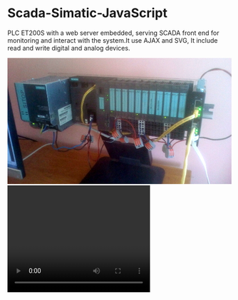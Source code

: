 # Scada-Simatic-JavaScript
PLC ET200S with a web server embedded, serving SCADA front end for monitoring and interact with the system.It use AJAX and SVG, It include read and write digital and analog devices. 


<html>
<head></head>
<body>
<img src="PLC.jpg" alt="SCADA-plc-simatic-ET200S"> 
<video width="320" height="240" controls>
<source src="PLC.mp4" type="video/mp4">  
</video>   
  
</body>  
</tml>
